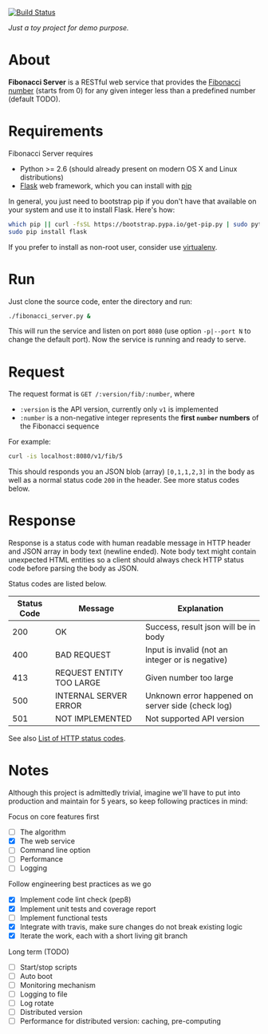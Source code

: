 [![Build Status](https://travis-ci.org/ymattw/fibonacci-server.svg?branch=master)](https://travis-ci.org/ymattw/fibonacci-server)

_Just a toy project for demo purpose._

# About

**Fibonacci Server** is a RESTful web service that provides the [Fibonacci
number](https://en.wikipedia.org/wiki/Fibonacci_number) (starts from 0) for any
given integer less than a predefined number (default TODO).

# Requirements

Fibonacci Server requires

- Python >= 2.6 (should already present on modern OS X and Linux distributions)
- [Flask](http://flask.pocoo.org/) web framework, which you can install with
  [pip](https://pip.pypa.io/en/stable/)

In general, you just need to bootstrap pip if you don't have that available on
your system and use it to install Flask.  Here's how:

```bash
which pip || curl -fsSL https://bootstrap.pypa.io/get-pip.py | sudo python
sudo pip install flask
```

If you prefer to install as non-root user, consider use
[virtualenv](http://docs.python-guide.org/en/latest/dev/virtualenvs/).

# Run

Just clone the source code, enter the directory and run:

```bash
./fibonacci_server.py &
```

This will run the service and listen on port `8080` (use option `-p|--port N`
to change the default port). Now the service is running and ready to serve.

# Request

The request format is `GET /:version/fib/:number`, where

- `:version` is the API version, currently only `v1` is implemented
- `:number` is a non-negative integer represents the **first `number` numbers**
  of the Fibonacci sequence

For example:

```bash
curl -is localhost:8080/v1/fib/5
```

This should responds you an JSON blob (array) `[0,1,1,2,3]` in the body as well
as a normal status code `200` in the header.  See more status codes below.

# Response

Response is a status code with human readable message in HTTP header and JSON
array in body text (newline ended).  Note body text might contain unexpected
HTML entities so a client should always check HTTP status code before parsing
the body as JSON.

Status codes are listed below.

| Status Code   | Message                  | Explanation                                       |
| ------------- | ------------------------ | ------------------------------------------------- |
| 200           | OK                       | Success, result json will be in body              |
| 400           | BAD REQUEST              | Input is invalid (not an integer or is negative)  |
| 413           | REQUEST ENTITY TOO LARGE | Given number too large                            |
| 500           | INTERNAL SERVER ERROR    | Unknown error happened on server side (check log) |
| 501           | NOT IMPLEMENTED          | Not supported API version                         |

See also [List of HTTP status codes](https://en.wikipedia.org/wiki/List_of_HTTP_status_codes).

# Notes

Although this project is admittedly trivial, imagine we'll have to put into
production and maintain for 5 years, so keep following practices in mind:

Focus on core features first

- [ ] The algorithm
- [X] The web service
- [ ] Command line option
- [ ] Performance
- [ ] Logging

Follow engineering best practices as we go

- [X] Implement code lint check (pep8)
- [X] Implement unit tests and coverage report
- [ ] Implement functional tests
- [X] Integrate with travis, make sure changes do not break existing logic
- [X] Iterate the work, each with a short living git branch

Long term (TODO)

- [ ] Start/stop scripts
- [ ] Auto boot
- [ ] Monitoring mechanism
- [ ] Logging to file
- [ ] Log rotate
- [ ] Distributed version
- [ ] Performance for distributed version: caching, pre-computing
